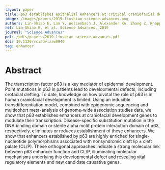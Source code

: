 ```yaml
---
layout: paper
title: p63 establishes epithelial enhancers at critical craniofacial development genes
image: /images/papers/2019-linshiao-science-advances.png
authors: Lin-Shiao E, Lan Y, Welzenbach J, Alexander KA, Zhang Z, Knapp M, Mangold E, Sammons M, Ludwig KU, and Berger SL
ref: Lin-Shiao E, et al. Science Advances, 2019
journal: "Science Advances"
pdf: /pdfs/papers/2019-linshiao-science-advances.pdf
doi: 10.1126/sciadv.aaw0946
tag: enhancer
---
```


# Abstract

The transcription factor p63 is a key mediator of epidermal development. Point mutations in p63 in patients lead
to developmental defects, including orofacial clefting. To date, knowledge on how pivotal the role of p63 is in
human craniofacial development is limited. Using an inducible transdifferentiation model, combined with epigenomic sequencing and multicohort meta-analysis of genome-wide association studies data, we show that p63
establishes enhancers at craniofacial development genes to modulate their transcription. Disease-specific substitution mutation in the DNA binding domain or sterile alpha motif protein interaction domain of p63, respectively,
eliminates or reduces establishment of these enhancers. We show that enhancers established by p63 are highly
enriched for single-nucleotide polymorphisms associated with nonsyndromic cleft lip ± cleft palate (CL/P). These
orthogonal approaches indicate a strong molecular link between p63 enhancer function and CL/P, illuminating
molecular mechanisms underlying this developmental defect and revealing vital regulatory elements and new candidate causative genes.
